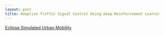 ```yaml
---
layout: post
title: Adaptive Traffic Signal Control Using Deep Reinforcement Learning
---
```

[Eclipse Simulated Urban Mobility](https://www.eclipse.org/sumo/)
